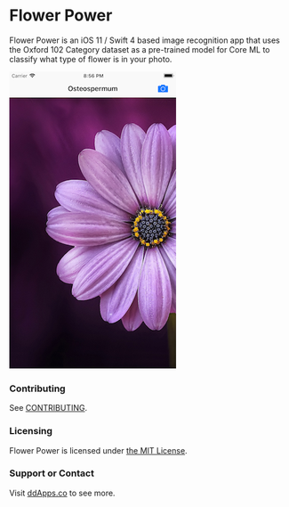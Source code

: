 # Flower Power
Flower Power is an iOS 11 / Swift 4 based image recognition app that uses the Oxford 102 Category dataset as a pre-trained model for Core ML to classify what type of flower is in your photo.

![](art/screenshot/flowerpower-01.png?raw=true)

### Contributing
See [CONTRIBUTING](CONTRIBUTING.md).

### Licensing
Flower Power is licensed under [the MIT License](LICENSE).

### Support or Contact
Visit [ddApps.co](http://ddapps.co) to see more.